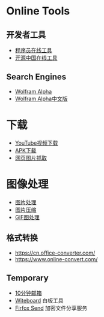 # Online Tools

## 开发者工具

* [程序员在线工具](http://ofmonkey.com/)
* [开源中国在线工具](http://tool.oschina.net/)

## Search Engines

* [Wolfram Alpha](http://www.wolframalpha.com/)
* [Wolfram Alpha中文版](http://www-cn.wolframalpha.com/cn/comingsoon.html)

# 下载

* [YouTube视频下载](http://www.clipconverter.cc/)
* [APK下载](https://apkpure.com/cn/)
* [网页图片抓取](https://imagecyborg.com/)

# 图像处理
* [图片处理](http://xiuxiu.web.meitu.com/puzzle/)
* [图片压缩](https://www.picdiet.com/zh-cn)
* [GIF图处理](http://www.soogif.com/crop)

## 格式转换

* https://cn.office-converter.com/
* https://www.online-convert.com/

## Temporary

* [10分钟邮箱](http://mail.bccto.me/)
* [Witeboard](https://witeboard.com/) 白板工具
* [Firfox Send](https://send.firefox.com/) 加密文件分享服务

